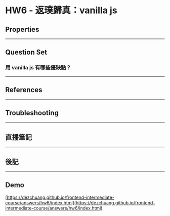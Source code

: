
# HW6 - 返璞歸真：vanilla js

## Properties


---

## Question Set

### 用 vanilla js 有哪些優缺點？


---

## References


---

## Troubleshooting

---

## 直播筆記

---

## 後記


---

## Demo
[https://dezchuang.github.io/frontend-intermediate-course/answers/hw6/index.html](https://dezchuang.github.io/frontend-intermediate-course/answers/hw6/index.html)
